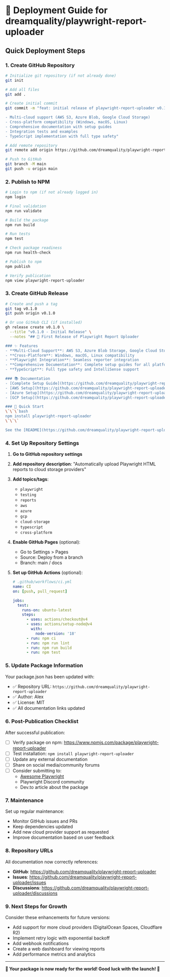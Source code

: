 # 🚀 Deployment Guide for dreamquality/playwright-report-uploader

## Quick Deployment Steps

### 1. Create GitHub Repository

```bash
# Initialize git repository (if not already done)
git init

# Add all files
git add .

# Create initial commit
git commit -m "feat: initial release of playwright-report-uploader v0.1.0

- Multi-cloud support (AWS S3, Azure Blob, Google Cloud Storage)
- Cross-platform compatibility (Windows, macOS, Linux)
- Comprehensive documentation with setup guides
- Integration tests and examples
- TypeScript implementation with full type safety"

# Add remote repository
git remote add origin https://github.com/dreamquality/playwright-report-uploader.git

# Push to GitHub
git branch -M main
git push -u origin main
```

### 2. Publish to NPM

```bash
# Login to npm (if not already logged in)
npm login

# Final validation
npm run validate

# Build the package
npm run build

# Run tests
npm test

# Check package readiness
npm run health-check

# Publish to npm
npm publish

# Verify publication
npm view playwright-report-uploader
```

### 3. Create GitHub Release

```bash
# Create and push a tag
git tag v0.1.0
git push origin v0.1.0

# Or use GitHub CLI (if installed)
gh release create v0.1.0 \
  --title "v0.1.0 - Initial Release" \
  --notes "## 🎉 First Release of Playwright Report Uploader

### ✨ Features
- **Multi-Cloud Support**: AWS S3, Azure Blob Storage, Google Cloud Storage
- **Cross-Platform**: Windows, macOS, Linux compatibility
- **Playwright Integration**: Seamless reporter integration
- **Comprehensive Documentation**: Complete setup guides for all platforms
- **TypeScript**: Full type safety and IntelliSense support

### 📚 Documentation
- [Complete Setup Guide](https://github.com/dreamquality/playwright-report-uploader#readme)
- [AWS Setup](https://github.com/dreamquality/playwright-report-uploader/blob/main/docs/cloud-providers/aws-setup.md)
- [Azure Setup](https://github.com/dreamquality/playwright-report-uploader/blob/main/docs/cloud-providers/azure-setup.md)
- [GCP Setup](https://github.com/dreamquality/playwright-report-uploader/blob/main/docs/cloud-providers/gcp-setup.md)

### 🚀 Quick Start
\`\`\`bash
npm install playwright-report-uploader
\`\`\`

See the [README](https://github.com/dreamquality/playwright-report-uploader#readme) for complete installation and usage instructions."
```

### 4. Set Up Repository Settings

1. **Go to GitHub repository settings**
2. **Add repository description**: "Automatically upload Playwright HTML reports to cloud storage providers"
3. **Add topics/tags**: 
   - `playwright`
   - `testing`
   - `reports`
   - `aws`
   - `azure`
   - `gcp`
   - `cloud-storage`
   - `typescript`
   - `cross-platform`

4. **Enable GitHub Pages** (optional):
   - Go to Settings > Pages
   - Source: Deploy from a branch
   - Branch: main / docs

5. **Set up GitHub Actions** (optional):
   ```yaml
   # .github/workflows/ci.yml
   name: CI
   on: [push, pull_request]
   
   jobs:
     test:
       runs-on: ubuntu-latest
       steps:
         - uses: actions/checkout@v4
         - uses: actions/setup-node@v4
           with:
             node-version: '18'
         - run: npm ci
         - run: npm run lint
         - run: npm run build
         - run: npm test
   ```

### 5. Update Package Information

Your package.json has been updated with:
- ✅ Repository URL: `https://github.com/dreamquality/playwright-report-uploader`
- ✅ Author: Alex
- ✅ License: MIT
- ✅ All documentation links updated

### 6. Post-Publication Checklist

After successful publication:

- [ ] Verify package on npm: https://www.npmjs.com/package/playwright-report-uploader
- [ ] Test installation: `npm install playwright-report-uploader`
- [ ] Update any external documentation
- [ ] Share on social media/community forums
- [ ] Consider submitting to:
  - [Awesome Playwright](https://github.com/mxschmitt/awesome-playwright)
  - Playwright Discord community
  - Dev.to article about the package

### 7. Maintenance

Set up regular maintenance:
- Monitor GitHub issues and PRs
- Keep dependencies updated
- Add new cloud provider support as requested
- Improve documentation based on user feedback

### 8. Repository URLs

All documentation now correctly references:
- **GitHub**: https://github.com/dreamquality/playwright-report-uploader
- **Issues**: https://github.com/dreamquality/playwright-report-uploader/issues
- **Discussions**: https://github.com/dreamquality/playwright-report-uploader/discussions

### 9. Next Steps for Growth

Consider these enhancements for future versions:
- Add support for more cloud providers (DigitalOcean Spaces, Cloudflare R2)
- Implement retry logic with exponential backoff
- Add webhook notifications
- Create a web dashboard for viewing reports
- Add performance metrics and analytics

---

**🎉 Your package is now ready for the world! Good luck with the launch! 🚀**

